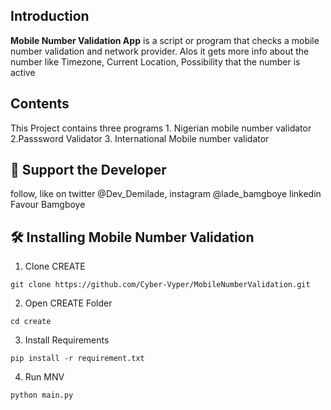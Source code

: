 ## Introduction

<b>Mobile Number Validation App</b> is a script or program that checks a mobile number validation and network provider. Alos it gets more info about the number like Timezone, Current Location, Possibility that the number is active


## Contents

This Project contains three programs 1. Nigerian mobile number validator 2.Passsword Validator 3. International Mobile number validator


## 🦋 Support the Developer

follow, like on twitter @Dev_Demilade,
instagram @lade_bamgboye
linkedin Favour Bamgboye 


## 🛠  Installing Mobile Number Validation

1. Clone CREATE

```
git clone https://github.com/Cyber-Vyper/MobileNumberValidation.git
```

2. Open CREATE Folder
```
cd create
```

3. Install Requirements
```
pip install -r requirement.txt
```

4. Run MNV
```
python main.py
```

<br>
